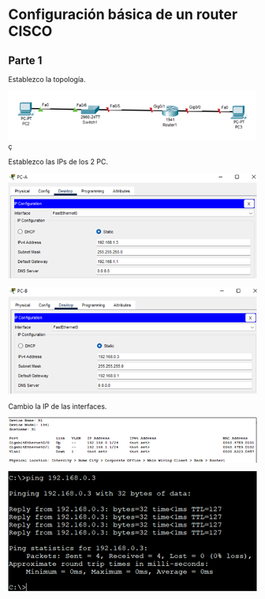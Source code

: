 # Configuración básica de un router CISCO

 ## Parte 1

 Establezco la topología.

 ![](img/01.png)ç

 Establezco las IPs de los 2 PC.

 ![](img/02.png)

 ![](img/03.png)

 Cambio la IP de las interfaces.

 ![](img/04.png)

  ![](img/05.png)

  